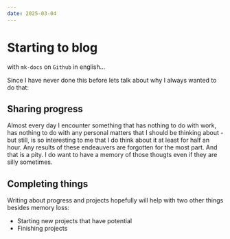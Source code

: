 ```yaml
---
date: 2025-03-04
---
```


# Starting to blog 

with `mk-docs` on `Github` in english...

Since I have never done this before lets talk about why I always wanted to do that:

## Sharing progress

Almost every day I encounter something that has nothing to do with work, has nothing to do with any personal matters that I should be thinking about - but still, is so interesting to me
that I do think about it at least for half an hour. Any results of these endeauvers are forgotten for the most part. And that is a pity.
I do want to have a memory of those thougts even if they are silly sometimes.

## Completing things

Writing about progress and projects hopefully will help with two other things besides memory loss:

- Starting new projects that have potential
- Finishing projects 

